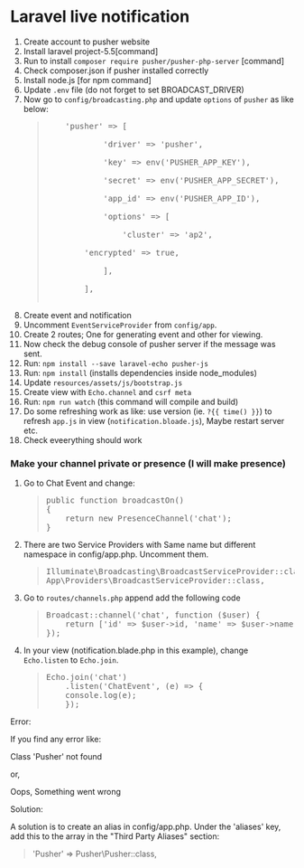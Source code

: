 <h1>Laravel live notification</h1>
<ol>
<li>Create account to pusher website</li>
<li>Install laravel project-5.5[command]</li>
<li>Run to install <code>composer require pusher/pusher-php-server</code> [command]</li>
<li>Check composer.json if pusher installed correctly</li>
<li>Install node.js [for npm command]</li>
<li>Update <code>.env</code> file (do not forget to set BROADCAST_DRIVER)</li>
  <li>Now go to <code>config/broadcasting.php</code> and update <code>options</code> of <code>pusher</code> as like below:
  <blockquote><pre>
    'pusher' => [<br/>
            'driver' => 'pusher',<br/>
            'key' => env('PUSHER_APP_KEY'),<br/>
            'secret' => env('PUSHER_APP_SECRET'),<br/>
            'app_id' => env('PUSHER_APP_ID'),<br/>
            'options' => [<br/>
                'cluster' => 'ap2',<br/>
		'encrypted' => true,<br/>
            ],<br/>
        ],
    </pre></blockquote>
  </li>
<li>Create event and notification</li>
<li>Uncomment <code>EventServiceProvider</code> from <code>config/app</code>.</li>
<li>Create 2 routes; One for generating event and other for viewing.</li>
<li>Now check the debug console of pusher server if the message was sent.</li>
<li>Run: <code>npm install --save laravel-echo pusher-js</code></li>
<li>Run: <code>npm install</code> (installs dependencies inside node_modules)</li>
<li>Update <code>resources/assets/js/bootstrap.js</code></li>
<li>Create view with <code>Echo.channel</code> and <code>csrf meta</code></li>
<li>Run: <code>npm run watch</code> (this command will compile and build)</li>
<li>Do some refreshing work as like: use version (ie. <code>?{{ time() }}</code>) to refresh <code>app.js</code> in view (<code>notification.bloade.js</code>), Maybe restart server etc.</li>
<li>Check eveerything should work</li>
</ol>
<h3>Make your channel private or presence (I will make presence)</h3>
<ol>
<li>Go to Chat Event and change:
<blockquote><pre>
public function broadcastOn()
{
	return new PresenceChannel('chat');
}
</pre></blockquote></li>
<li>
There are two Service Providers with Same name but different namespace in config/app.php. Uncomment them.
<blockquote><pre>
Illuminate\Broadcasting\BroadcastServiceProvider::class,
App\Providers\BroadcastServiceProvider::class,</pre></blockquote>
</li>
<li>Go to <code>routes/channels.php</code> append add the following code
<blockquote><pre>
Broadcast::channel('chat', function ($user) {
	return ['id' => $user->id, 'name' => $user->name]; //Change as your need
});
</pre></blockquote>
</li>
<li>
In your view (notification.blade.php in this example), change <code>Echo.listen</code> to <code>Echo.join</code>.
<blockquote><pre>
Echo.join('chat')
    .listen('ChatEvent', (e) => {
	console.log(e);
    });
</pre></blockquote>
</li>
</ol>
<p>Error:</p>
<p>If you find any error like:</p>
<p>Class 'Pusher' not found</p>
or,
<p>Oops, Something went wrong</p>
<p>Solution:</p>
A solution is to create an alias in config/app.php. Under the 'aliases' key, add this to the array in the "Third Party Aliases" section:

<blockquote>'Pusher' => Pusher\Pusher::class,</blockquote>
